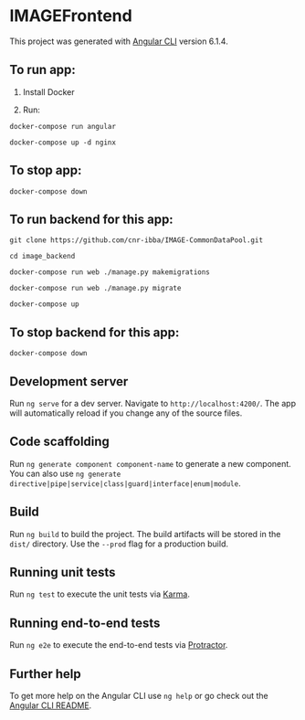 # IMAGEFrontend

This project was generated with [Angular CLI](https://github.com/angular/angular-cli) version 6.1.4.

## To run app:
1. Install Docker

2. Run: 

```docker-compose run angular```

```docker-compose up -d nginx```

## To stop app:

```docker-compose down```

## To run backend for this app:

```git clone https://github.com/cnr-ibba/IMAGE-CommonDataPool.git```

```cd image_backend```

```docker-compose run web ./manage.py makemigrations```

```docker-compose run web ./manage.py migrate```

```docker-compose up```

## To stop backend for this app:

```docker-compose down```

## Development server

Run `ng serve` for a dev server. Navigate to `http://localhost:4200/`. The app will automatically reload if you change any of the source files.

## Code scaffolding

Run `ng generate component component-name` to generate a new component. You can also use `ng generate directive|pipe|service|class|guard|interface|enum|module`.

## Build

Run `ng build` to build the project. The build artifacts will be stored in the `dist/` directory. Use the `--prod` flag for a production build.

## Running unit tests

Run `ng test` to execute the unit tests via [Karma](https://karma-runner.github.io).

## Running end-to-end tests

Run `ng e2e` to execute the end-to-end tests via [Protractor](http://www.protractortest.org/).

## Further help

To get more help on the Angular CLI use `ng help` or go check out the [Angular CLI README](https://github.com/angular/angular-cli/blob/master/README.md).
